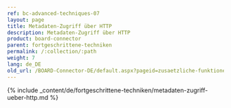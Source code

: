 ```yaml
---
ref: bc-advanced-techniques-07
layout: page
title: Metadaten-Zugriff über HTTP
description: Metadaten-Zugriff über HTTP
product: board-connector
parent: fortgeschrittene-techniken
permalink: /:collection/:path
weight: 7
lang: de_DE
old_url: /BOARD-Connector-DE/default.aspx?pageid=zusaetzliche-funktionen-im-designer
---
```

{% include _content/de/fortgeschrittene-techniken/metadaten-zugriff-ueber-http.md %}
